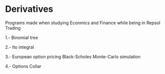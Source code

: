 # Derivatives
Programs made when studying Econmics and Finance while being in Repsol Trading

1.- Binomial tree

2.- Ito integral

3.- European option pricing Black-Scholes Monte-Carlo simulation

4.- Options Collar

